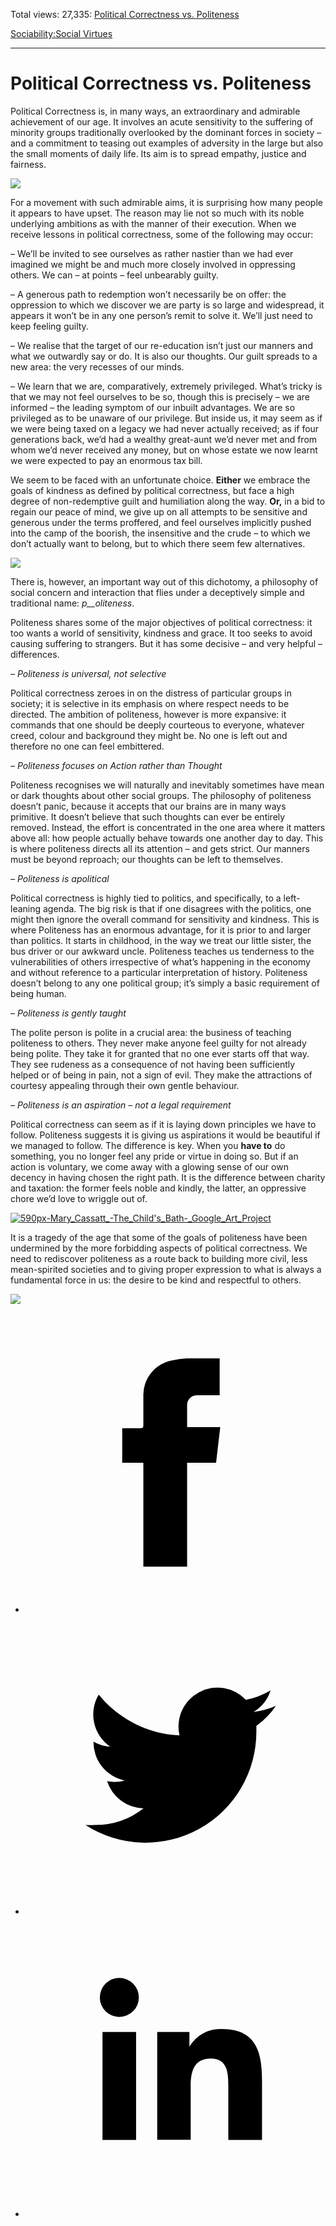 Total views: 27,335: [Political Correctness vs. Politeness](https://www.theschooloflife.com/thebookoflife/political-correctness-vs-politeness/)

[Sociability:](https://www.theschooloflife.com/thebookoflife/category/sociability/)[Social Virtues](https://www.theschooloflife.com/thebookoflife/category/sociability/social-virtues/)

* * *

# Political Correctness vs. Politeness
<style>
						.alignnone {
  display: block;
  margin-left: auto;
  margin-right: auto;
  align: center:
}

.addtoany_share_save_container {
display:none;
}

.wp-block-image {
		display: block;
  margin-left: auto;
  margin-right: auto;
  width: 50%;
}

.aligncenter {
display: block;
  margin-left: auto;
  margin-right: auto;
  align: center:
}

@media only screen and (max-width: 500px) {
  .wp-block-image {
		display: block;
  margin-left: auto;
  margin-right: auto;
  width: 100%;
} }

h1 {max-width: 600px !important;
}
.s18-single-post .content-area .site-main article .post-cat-header-display + .old-wrapper p {
    font-size: 1.200em
}
						</style>

Political Correctness is, in many ways, an extraordinary and admirable achievement of our age. It involves an acute sensitivity to the suffering of minority groups traditionally overlooked by the dominant forces in society – and a commitment to teasing out examples of adversity in the large but also the small moments of daily life. Its aim is to spread empathy, justice and fairness.

![](https://www.theschooloflife.com/thebookoflife/wp-content/uploads/2017/01/Frans_Hals_-_Regents_of_the_Old_Mens_Almshouse_-_WGA11182-1024x691.jpg)

For a movement with such admirable aims, it is surprising how many people it appears to have upset. The reason may lie not so much with its noble underlying ambitions as with the manner of their execution. When we receive lessons in political correctness, some of the following may occur:

– We’ll be invited to see ourselves as rather nastier than we had ever imagined we might be and much more closely involved in oppressing others. We can – at points – feel unbearably guilty.

– A generous path to redemption won’t necessarily be on offer: the oppression to which we discover we are party is so large and widespread, it appears it won’t be in any one person’s remit to solve it. We’ll just need to keep feeling guilty.

– We realise that the target of our re-education isn’t just our manners and what we outwardly say or do. It is also our thoughts. Our guilt spreads to a new area: the very recesses of our minds.

– We learn that we are, comparatively, extremely privileged. What’s tricky is that we may not feel ourselves to be so, though this is precisely – we are informed – the leading symptom of our inbuilt advantages. We are so privileged as to be unaware of our privilege. But inside us, it may seem as if we were being taxed on a legacy we had never actually received; as if four generations back, we’d had a wealthy great-aunt we’d never met and from whom we’d never received any money, but on whose estate we now learnt we were expected to pay an enormous tax bill.

We seem to be faced with an unfortunate choice. **Either** we embrace the goals of kindness as defined by political correctness, but face a high degree of non-redemptive guilt and humiliation along the way. **Or,** in a bid to regain our peace of mind, we give up on all attempts to be sensitive and generous under the terms proffered, and feel ourselves implicitly pushed into the camp of the boorish, the insensitive and the crude – to which we don’t actually want to belong, but to which there seem few alternatives.

![](https://upload.wikimedia.org/wikipedia/commons/c/ce/Jan_Steen_-_Adolf_en_Catharina_Croeser_aan_de_Oude_Delft_1655.jpg)

There is, however, an important way out of this dichotomy, a philosophy of social concern and interaction that flies under a deceptively simple and traditional name: _p__oliteness_.

Politeness shares some of the major objectives of political correctness: it too wants a world of sensitivity, kindness and grace. It too seeks to avoid causing suffering to strangers. But it has some decisive – and very helpful – differences.

_– Politeness is universal, not selective_

Political correctness zeroes in on the distress of particular groups in society; it is selective in its emphasis on where respect needs to be directed. The ambition of politeness, however is more expansive: it commands that one should be deeply courteous to everyone, whatever creed, colour and background they might be. No one is left out and therefore no one can feel embittered.

_– Politeness focuses on Action rather than Thought_

Politeness recognises we will naturally and inevitably sometimes have mean or dark thoughts about other social groups. The philosophy of politeness doesn’t panic, because it accepts that our brains are in many ways primitive. It doesn’t believe that such thoughts can ever be entirely removed. Instead, the effort is concentrated in the one area where it matters above all: how people actually behave towards one another day to day. This is where politeness directs all its attention – and gets strict. Our manners must be beyond reproach; our thoughts can be left to themselves.

_– Politeness is apolitical_

Political correctness is highly tied to politics, and specifically, to a left-leaning agenda. The big risk is that if one disagrees with the politics, one might then ignore the overall command for sensitivity and kindness. This is where Politeness has an enormous advantage, for it is prior to and larger than politics. It starts in childhood, in the way we treat our little sister, the bus driver or our awkward uncle. Politeness teaches us tenderness to the vulnerabilities of others irrespective of what’s happening in the economy and without reference to a particular interpretation of history. Politeness doesn’t belong to any one&nbsp;political group; it’s simply a basic requirement of being human.

_– Politeness is gently taught_

The polite person is polite in a crucial area: the business of teaching politeness to others. They never make anyone feel guilty for not already being polite. They take it for granted that no one ever starts off that way. They see rudeness as a consequence of not having been sufficiently helped or of being in pain, not a sign of evil. They make the attractions of courtesy appealing through their own gentle behaviour.

_– Politeness is an aspiration – not a legal requirement_

Political correctness can seem as if it is laying down principles we have to follow. Politeness suggests it is giving us aspirations it would be beautiful if we managed to follow. The difference is key. When you **have to** do something, you no longer feel any pride or virtue in doing so. But if an action is voluntary, we come away with a glowing sense of our own decency in having chosen the right path. It is the difference between charity and taxation: the former feels noble and kindly, the latter, an oppressive chore we’d love to wriggle out of.

[![590px-Mary_Cassatt_-_The_Child's_Bath_-_Google_Art_Project](https://www.theschooloflife.com/thebookoflife/wp-content/uploads/2017/01/590px-Mary_Cassatt_-_The_Childs_Bath_-_Google_Art_Project.jpg)](http://www.thebookoflife.org/wp-content/uploads/2017/01/590px-Mary_Cassatt_-_The_Childs_Bath_-_Google_Art_Project.jpg)

It is a tragedy of the age that some of the goals of politeness have been undermined by the more forbidding aspects of political correctness. We need to rediscover politeness as a route back to building more civil, less mean-spirited societies and to giving proper expression to what is always a fundamental force in us: the desire to be kind and respectful to others.

[![](https://img.youtube.com/vi/uWM2E9oHlhA/0.jpg)](https://www.youtube.com/embed/uWM2E9oHlhA?ecver=2 '')
<style>
    .iframe-class { display: block !important; }
</style>

- [<svg xmlns="http://www.w3.org/2000/svg" viewbox="0 0 26 26"><title>Facebook</title>
                    <g>
                        <path d="M8.38,10H9.92c.2,0,.29,0,.29-.28,0-.82,0-1.64,0-2.46a3.05,3.05,0,0,1,2.57-3.15A7.22,7.22,0,0,1,14,3.95c.86,0,1.71,0,2.57,0h.25v3.2h-2A.85.85,0,0,0,14,8c0,.62,0,1.24,0,1.91h2.87L16.51,13H14v9H10.21V13H8.38Z"></path>
                    </g>
                </svg>](http://www.facebook.com/sharer/sharer.php?u=https://www.theschooloflife.com/thebookoflife/political-correctness-vs-politeness/)
- [<svg xmlns="http://www.w3.org/2000/svg" viewbox="0 0 26 26"><title>Twitter</title>
                    <path d="M21.69,7.9a6.75,6.75,0,0,1-1.94.53,3.39,3.39,0,0,0,1.48-1.87,6.76,6.76,0,0,1-2.14.82,3.38,3.38,0,0,0-5.75,3.08,9.59,9.59,0,0,1-7-3.53,3.38,3.38,0,0,0,1,4.51A3.36,3.36,0,0,1,5.89,11v0A3.38,3.38,0,0,0,8.6,14.37a3.39,3.39,0,0,1-1.53.06,3.38,3.38,0,0,0,3.15,2.35A6.78,6.78,0,0,1,6,18.22a6.87,6.87,0,0,1-.81,0A9.6,9.6,0,0,0,20,10.08q0-.22,0-.44A6.86,6.86,0,0,0,21.69,7.9Z"></path>
                </svg>](http://twitter.com/share?url=https://www.theschooloflife.com/thebookoflife/political-correctness-vs-politeness/&text=&via=theschooloflife)
- [<svg xmlns="http://www.w3.org/2000/svg" viewbox="0 0 26 26"><title>LinkedIn</title>
<path class="cls-2" d="M6.67,10H9.58v9.36H6.67ZM8.13,5.32A1.69,1.69,0,1,1,6.44,7,1.69,1.69,0,0,1,8.13,5.32"></path><path class="cls-2" d="M11.41,10H14.2v1.28h0A3.06,3.06,0,0,1,17,9.75c2.95,0,3.49,1.94,3.49,4.46v5.14H17.57V14.79c0-1.09,0-2.48-1.51-2.48s-1.75,1.18-1.75,2.4v4.63H11.41Z"></path></svg>](https://www.linkedin.com/shareArticle?mini=true&url=https://www.theschooloflife.com/thebookoflife/political-correctness-vs-politeness/)
